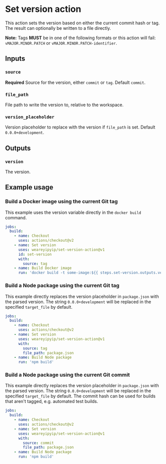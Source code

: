 # Set version action

This action sets the version based on either the current commit hash or tag.
The result can optionally be written to a file directly.

**Note:** Tags **MUST** be in one of the following formats or this action will fail: `vMAJOR.MINOR.PATCH` or `vMAJOR.MINOR.PATCH-identifier`.

## Inputs

### `source`

**Required** Source for the version, either `commit` or `tag`. Default `commit`.

### `file_path`

File path to write the version to, relative to the workspace.

### `version_placeholder`

Version placeholder to replace with the version if `file_path` is set. Default `0.0.0+development`.

## Outputs

### `version`

The version.

## Example usage

### Build a Docker image using the current Git tag

This example uses the version variable directly in the `docker build` command.

```yaml
jobs:
  build:
    - name: Checkout
      uses: actions/checkout@v2
    - name: Set version
      uses: weareyipyip/set-version-action@v1
      id: set-version
      with:
        source: tag
    - name: Build Docker image
      run: 'docker build -t some-image:${{ steps.set-version.outputs.version }}'
```

### Build a Node package using the current Git tag

This example directly replaces the version placeholder in `package.json` with the parsed version. The string `0.0.0+development` will be replaced in the specified `target_file` by default.

```yaml
jobs:
  build:
    - name: Checkout
      uses: actions/checkout@v2
    - name: Set version
      uses: weareyipyip/set-version-action@v1
      with:
        source: tag
        file_path: package.json
    - name: Build Node package
      run: 'npm build'
```

### Build a Node package using the current Git commit

This example directly replaces the version placeholder in `package.json` with the parsed version. The string `0.0.0+development` will be replaced in the specified `target_file` by default. The commit hash can be used for builds that aren't tagged, e.g. automated test builds.

```yaml
jobs:
  build:
    - name: Checkout
      uses: actions/checkout@v2
    - name: Set version
      uses: weareyipyip/set-version-action@v1
      with:
        source: commit
        file_path: package.json
    - name: Build Node package
      run: 'npm build'
```
